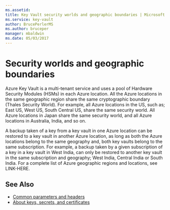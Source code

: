 ```yaml
---
ms.assetid: 
title: Key Vault security worlds and geographic boundaries | Microsoft Docs
ms.service: key-vault
author: BrucePerlerMS
ms.author: bruceper
manager: mbaldwin
ms.date: 05/03/2017
---
```

# Security worlds and geographic boundaries

Azure Key Vault is a multi-tenant service and uses a pool of Hardware Security Modules (HSMs) in each Azure location. All the Azure locations in the same geographic region share the same cryptographic boundary (Thales Security World). For example, all Azure locations in the US, such as; East US, West US, South Central US, share the same security world. All Azure locations in Japan share the same security world, and all Azure locations in Australia, India, and so on. 

A backup taken of a key from a key vault in one Azure location can be restored to a key vault in another Azure location, as long as both the Azure locations belong to the same geography and, both key vaults belong to the same subscription. For example, a backup taken by a given subscription of a key in a key vault in West India, can only be restored to another key vault in the same subscription and geography; West India, Central India or South India. For a complete list of Azure geographic regions and locations, see LINK-HERE.

## See Also

- [Common parameters and headers](common-parameters-and-headers.md)
- [About keys, secrets, and certificates](about-keys--secrets-and-certificates.md)
